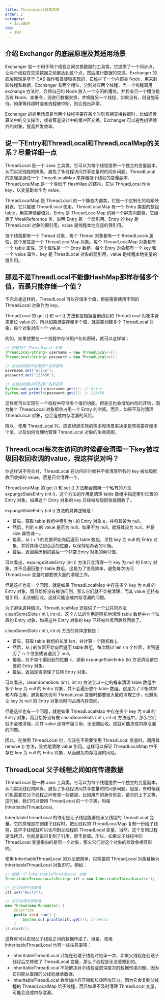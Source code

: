 ```yaml
---
title: ThreadLocal基本原理
order: 2
category:
  - Java面经
tag:
  - JVM
---
```




## 介绍 Exchanger 的底层原理及其适用场景

Exchanger 是一个用于两个线程之间交换数据的工具类，它提供了一个同步点，让两个线程在交换数据之前都达到这个点，然后进行数据的交换。Exchanger 的底层原理是基于 CAS 操作和自旋锁实现的，它维护了一个内部类 Node，用来封装线程和数据。Exchanger 有两个槽位，分别对应两个线程，当一个线程调用 exchange 方法时，会将自己的 Node 放入一个空闲的槽位，并检查另一个槽位是否有 Node，如果有，则进行数据交换，并唤醒另一个线程，如果没有，则自旋等待。如果等待超时或者线程被中断，则会抛出异常。

Exchanger 的适用场景是当两个线程需要在某个时刻互相交换数据时，比如遗传算法中的交叉操作，或者管道设计中的缓冲区交换。Exchanger 可以避免创建额外的对象，提高并发效率。

## 说一下Entry和ThreadLocal和ThreadLocalMap的关系？尽量详细一点

ThreadLocal 是一个 Java 工具类，它可以为每个线程提供一个独立的变量副本，从而实现线程的隔离，避免了多线程访问共享变量时的同步问题。ThreadLocal 的原理是通过一个 ThreadLocalMap 来存储每个线程的变量副本，ThreadLocalMap 是一个类似于 HashMap 的结构，它以 ThreadLocal 作为 key，以变量副本作为 value。

ThreadLocalMap 是 ThreadLocal 的一个静态内部类，它是一个定制化的哈希映射表，它只能被 ThreadLocal 使用。ThreadLocalMap 有一个 Entry 类型的数组 table，用来存储键值对。Entry 是 ThreadLocalMap 的另一个静态内部类，它继承了 WeakReference 类，说明 Entry 是一个弱引用。Entry 的 key 是 ThreadLocal 对象的弱引用，value 是线程本地变量的强引用。

每个线程都有一个 Thread 对象，每个 Thread 对象都有一个 threadLocals 属性，这个属性是一个 ThreadLocalMap 对象。每个 ThreadLocalMap 对象都有一个 table 属性，这个属性是一个 Entry 数组。每个 Entry 对象都有一个 key 和一个 value 属性，key 是 ThreadLocal 对象的弱引用，value 是线程本地变量的强引用。

## 那是不是ThreadLocal不能像HashMap那样存储多个值，而是只能存储一个值？

不完全是这样的，ThreadLocal 可以存储多个值，但是需要使用不同的 ThreadLocal 对象作为 key。

ThreadLocal 的 get () 和 set () 方法都是根据当前线程和 ThreadLocal 对象本身来定位 value 的，所以如果想要存储多个值，就需要创建多个 ThreadLocal 对象，每个对象对应一个 value。

例如，如果想要在一个线程中存储用户名和密码，就可以这样做：

```java
// 创建两个 ThreadLocal 对象
ThreadLocal<String> username = new ThreadLocal<>();
ThreadLocal<String> password = new ThreadLocal<>();

// 在当前线程中设置用户名和密码
username.set("Alice");
password.set("123456");

// 在当前线程中获取用户名和密码
System.out.println(username.get()); // Alice
System.out.println(password.get()); // 123456
```

这样就可以实现在一个线程中存储多个值的功能。但是这也会增加内存的开销，因为每个 ThreadLocal 对象都会占用一个 Entry 的空间。而且，如果不及时清理 ThreadLocal 对象，也会造成内存泄漏的风险。

所以，使用 ThreadLocal 时，应该根据实际的需求和场景来决定是否需要存储多个值，以及如何合理地管理 ThreadLocal 对象的生命周期。

## ThreadLocal每次在访问的时候都会清理一下key被垃圾回收回收调的value，我这样说对吗？

你这样说不完全对，ThreadLocal 在访问的时候并不会清理所有的 key 被垃圾回收回收掉的 value，而是只会清理一个。

ThreadLocalMap 的 get () 和 set () 方法都会调用一个私有的方法 expungeStaleEntry (int i)，这个方法的作用是清理 table 数组中指定索引位置的 Entry 对象，如果这个 Entry 对象的 key 已经被垃圾回收器回收了。

expungeStaleEntry (int i) 方法的具体逻辑是：

- 首先，获取 table 数组中索引为 i 的 Entry 对象 e，并将其设为 null。
- 然后，判断 e 的 value 是否为 null，如果不为 null，就将其设为 null，并将 size 属性减一。
- 接着，从 i + 1 的位置开始向后遍历 table 数组，寻找 key 为 null 的 Entry 对象，并将其移动到合适的位置，以保持哈希表的平衡。
- 最后，返回遍历到的最后一个非空 Entry 对象的索引值。

可以看出，expungeStaleEntry (int i) 方法只会清理一个 key 为 null 的 Entry 对象，并不会遍历整个 table 数组。这是为了提高效率，避免每次访问 ThreadLocal 变量时都要做大量的清理工作。

但是这样也有一个问题，就是如果 ThreadLocalMap 中存在多个 key 为 null 的 Entry 对象，而且恰好没有被访问到，那么它们就不会被清理，而其 value 还持有强引用，无法被回收。这就可能造成内存泄漏的问题。

为了避免这种情况，ThreadLocalMap 还提供了一个公共的方法 cleanSomeSlots (int i, int n)，这个方法的作用是随机地清理 table 数组中 n 个位置的 Entry 对象，如果这些 Entry 对象的 key 已经被垃圾回收器回收了。

cleanSomeSlots (int i, int n) 方法的具体逻辑是：

- 首先，获取 table 数组的长度 len，并计算一个随机数 j。
- 然后，从 j 的位置开始向后遍历 table 数组，每次跳过 len / n 个位置，直到遍历了 n 个位置或者遇到了 null。
- 接着，对于每个遍历到的位置 k，调用 expungeStaleEntry (k) 方法清理该位置的 Entry 对象。
- 最后，返回是否清理了任何 Entry 对象。

可以看出，cleanSomeSlots (int i, int n) 方法会以一定的概率清理 table 数组中多个 key 为 null 的 Entry 对象，并不会遍历整个 table 数组。这是为了平衡效率和内存占用，避免每次访问 ThreadLocal 变量时都要做大量的清理工作，也避免让 key 为 null 的 Entry 对象长时间占用内存空间。

但是这样也有一个问题，就是如果 ThreadLocalMap 中存在多个 key 为 null 的 Entry 对象，而且恰好没有被 cleanSomeSlots (int i, int n) 方法选中，那么它们就不会被清理，而其 value 还持有强引用，无法被回收。这就可能造成内存泄漏的问题。

因此，在使用 ThreadLocal 时，应该在不需要使用 ThreadLocal 变量时，调用其 remove () 方法，显式地清除 value 引用。这样可以保证 ThreadLocalMap 中不存在 key 为 null 的 Entry 对象，从而避免内存泄漏的风险。

## ThreadLocal 父子线程之间如何传递数据

ThreadLocal 是一种 Java 工具类，它可以为每个线程提供一个独立的变量副本，从而实现线程的隔离，避免了多线程访问共享变量时的同步问题。但是，有时候我们也需要在父子线程之间传递一些数据，比如用户的身份信息，请求的上下文等。这时候，我们可以使用 ThreadLocal 的一个子类，叫做 InheritableThreadLocal。

InheritableThreadLocal 的作用是让子线程能够继承父线程的 ThreadLocal 变量。它的原理是在创建子线程时，把父线程的 ThreadLocalMap 复制一份给子线程，这样子线程就可以访问到父线程的 ThreadLocal 变量。当然，这个复制过程是浅拷贝，也就是说只复制了引用，而不是值。所以，如果父子线程中的 ThreadLocal 变量指向的是同一个对象，那么它们对这个对象的修改会相互影响。

使用 InheritableThreadLocal 的方法很简单，只需要把 ThreadLocal 对象替换为 InheritableThreadLocal 对象即可。例如：

```java
// 创建一个 InheritableThreadLocal 对象
InheritableThreadLocal<String> itl = new InheritableThreadLocal<>();

// 在父线程中设置值
itl.set("Hello");

// 在子线程中获取值
new Thread(new Runnable() {
    @Override
    public void run() {
        System.out.println(itl.get()); // Hello
    }
}).start();
```

这样就可以实现父子线程之间的数据传递了。但是，使用 InheritableThreadLocal 也有一些注意事项：

- InheritableThreadLocal 只能在创建子线程时继承一次，如果父线程在创建子线程后又修改了 ThreadLocal 变量，那么子线程是无法感知到的。
- InheritableThreadLocal 不能解决孙子线程或更深层次的数据传递问题，因为它只能从直接的父线程继承数据。
- InheritableThreadLocal 会增加内存开销和垃圾回收压力，因为它会复制父线程的 ThreadLocalMap 给子线程，而且如果不及时清理 ThreadLocal 变量，可能会造成内存泄漏。